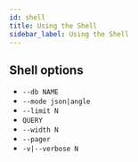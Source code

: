 ```yaml
---
id: shell
title: Using the Shell
sidebar_label: Using the Shell
---
```




## Shell options

* `--db NAME`
* `--mode json|angle`
* `--limit N`
* `QUERY`
* `--width N`
* `--pager`
* `-v|--verbose N`

```
```

